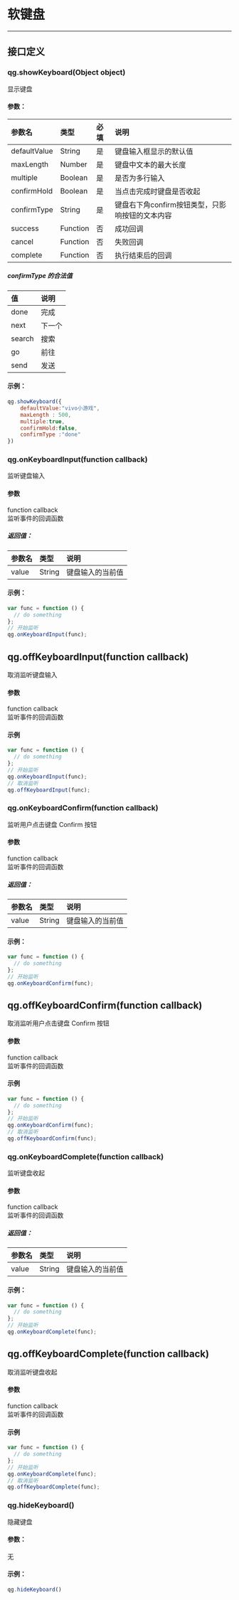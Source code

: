 # 软键盘

---

## 接口定义

### qg.showKeyboard\(Object object\)

显示键盘

#### 参数：

| 参数名 | 类型 | 必填 | 说明 |
| :--- | :--- | :--- | :--- |
| defaultValue | String | 是 | 键盘输入框显示的默认值 |
| maxLength | Number | 是 | 键盘中文本的最大长度 |
| multiple | Boolean | 是 | 是否为多行输入 |
| confirmHold | Boolean | 是 | 当点击完成时键盘是否收起 |
| confirmType | String | 是 | 键盘右下角confirm按钮类型，只影响按钮的文本内容 |
| success | Function | 否 | 成功回调 |
| cancel | Function | 否 | 失败回调 |
| complete | Function | 否 | 执行结束后的回调 |

##### **confirmType 的合法值**

| 值 | 说明 |
| :--- | :--- |
| done | 完成 |
| next | 下一个 |
| search | 搜索 |
| go | 前往 |
| send | 发送 |

#### 示例：

```js
qg.showKeyboard({
    defaultValue:"vivo小游戏",
    maxLength : 500,
    multiple:true,
    confirmHold:false,
    confirmType :"done"
})
```

### qg.onKeyboardInput\(function callback\)

监听键盘输入

#### 参数

function callback  
监听事件的回调函数

##### 返回值：

| 参数名 | 类型 | 说明 |
| :--- | :--- | :--- |
| value | String | 键盘输入的当前值 |

#### 示例：

```js
var func = function () {
  // do something
};
// 开始监听
qg.onKeyboardInput(func);
```

## qg.offKeyboardInput\(function callback\)

取消监听键盘输入

#### 参数

function callback  
监听事件的回调函数

#### 示例

```js
var func = function () {
  // do something
};
// 开始监听
qg.onKeyboardInput(func);
// 取消监听
qg.offKeyboardInput(func);
```

### qg.onKeyboardConfirm\(function callback\)

监听用户点击键盘 Confirm 按钮

#### 参数

function callback  
监听事件的回调函数

##### 返回值：

| 参数名 | 类型 | 说明 |
| :--- | :--- | :--- |
| value | String | 键盘输入的当前值 |

#### 示例：

```js
var func = function () {
  // do something
};
// 开始监听
qg.onKeyboardConfirm(func);
```

## qg.offKeyboardConfirm\(function callback\)

取消监听用户点击键盘 Confirm 按钮

#### 参数

function callback  
监听事件的回调函数

#### 示例

```js
var func = function () {
  // do something
};
// 开始监听
qg.onKeyboardConfirm(func);
// 取消监听
qg.offKeyboardConfirm(func);
```

### qg.onKeyboardComplete\(function callback\)

监听键盘收起

#### 参数

function callback  
监听事件的回调函数

##### 返回值：

| 参数名 | 类型 | 说明 |
| :--- | :--- | :--- |
| value | String | 键盘输入的当前值 |

#### 示例：

```js
var func = function () {
  // do something
};
// 开始监听
qg.onKeyboardComplete(func);
```

## qg.offKeyboardComplete\(function callback\)

取消监听键盘收起

#### 参数

function callback  
监听事件的回调函数

#### 示例

```js
var func = function () {
  // do something
};
// 开始监听
qg.onKeyboardComplete(func);
// 取消监听
qg.offKeyboardComplete(func);
```

### qg.hideKeyboard\(\)

隐藏键盘

#### 参数：

无

#### 示例：

```js
qg.hideKeyboard()
```



